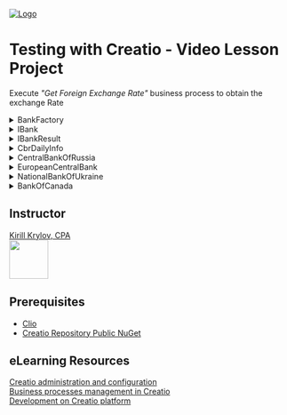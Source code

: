 ﻿﻿﻿﻿[![Logo](https://www.creatio.com/sites/default/files/2019-10/creatio-main-logo.svg)](https://github.com/sindresorhus/awesome#readme)
# Testing with Creatio - Video Lesson Project 

Execute _"Get Foreign Exchange Rate"_ business process to obtain the exchange Rate

<details>
  <summary>BankFactory</summary>
  <p>
    Returns an instance of implementation class
  </p>
</details>
<details>
  <summary>IBank</summary>
  <p>Interface that all supported banks have to implement</p>
</details>
<details>
  <summary>IBankResult</summary>
  <p>
    Model that all supported banks will return
  </p>
</details>
<details>
  <summary>CbrDailyInfo</summary>
  <p>
    Auto generated class when adding <a href="https://www.cbr.ru/DailyInfoWebServ/DailyInfo.asmx?WSDL">Service Reference</a>
  </p>
</details>
<details>
  <summary>CentralBankOfRussia</summary>
  <p>Central Bank Of Russian Federation API Implementation</p>
</details>
<details>
  <summary>EuropeanCentralBank</summary>
  <p>European Central Bank API Implementation</p>
</details>
<details>
  <summary>NationalBankOfUkraine</summary>
  <p>National Bank Of Ukraine API Implementation</p>
</details>
<details>
  <summary>BankOfCanada</summary>
  <p>Bank Of Canada API Implementation</p>
</details>


## Instructor
<a href="mailto:k.krylov@creatio.com?subject=Guided%20Learning%20Jan21%2017-24,%202020">Kirill Krylov, CPA</a><br />
<a href="https://www.linkedin.com/in/kirill-krylov-cpa/"><img src="https://content.linkedin.com/content/dam/me/brand/en-us/brand-home/logos/01-dsk-e8-v2.png.original.png" width="70"></a>


## Prerequisites
- [Clio](https://github.com/Advance-Technologies-Foundation/clio/blob/master/README.md)
- [Creatio Repository Public NuGet](https://www.nuget.org/packages/CreatioSDK/)


## eLearning Resources
[Creatio administration and configuration](https://academy.creatio.com/online-courses/creatio-administration-and-configuration-0)<br/>
[Business processes management in Creatio](https://academy.creatio.com/online-courses/business-processes-management-creatio)<br/>
[Development on Creatio platform](https://academy.creatio.com/online-courses/development-creatio-platform-0)<br/>
